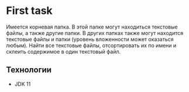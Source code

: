 # First task
Имеется корневая папка. В этой папке могут находиться текстовые
файлы, а также другие папки. В других папках также могут находится
текстовые файлы и папки (уровень вложенности может оказаться любым).
Найти все текстовые файлы, отсортировать их по имени и склеить
содержимое в один текстовый файл.

## Технологии
- JDK 11

